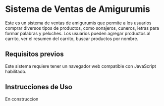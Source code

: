 # Sistema de Ventas de Amigurumis

Este es un sistema de ventas de amigurumis que permite a los usuarios comprar diversos tipos de productos, como sonajeros, cuneros, letras para formar palabras y peluches. Los usuarios pueden agregar productos al carrito, ver el resumen del carrito, buscar productos por nombre.

## Requisitos previos

Este sistema requiere tener un navegador web compatible con JavaScript habilitado.

## Instrucciones de Uso

En construccion
